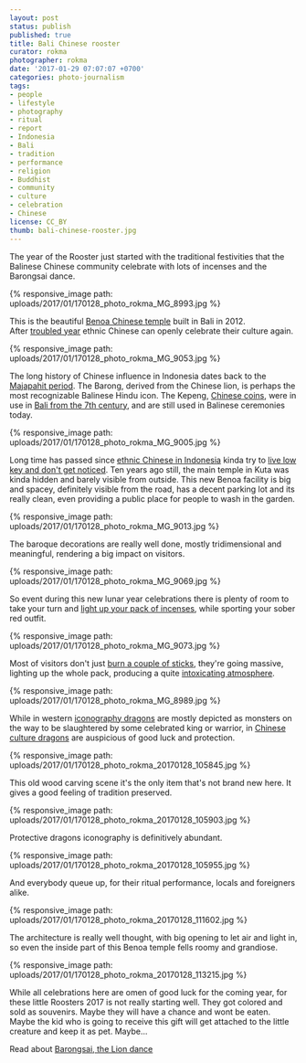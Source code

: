 ```yaml
---
layout: post
status: publish
published: true
title: Bali Chinese rooster
curator: rokma
photographer: rokma
date: '2017-01-29 07:07:07 +0700'
categories: photo-journalism
tags:
- people
- lifestyle
- photography
- ritual
- report
- Indonesia
- Bali
- tradition
- performance
- religion
- Buddhist
- community
- culture
- celebration
- Chinese
license: CC_BY
thumb: bali-chinese-rooster.jpg
---
```


The year of the Rooster just started with the traditional festivities that the Balinese Chinese community celebrate with lots of incenses and the Barongsai dance.

{% responsive_image path: uploads/2017/01/170128_photo_rokma_MG_8993.jpg %}

This is the beautiful [Benoa Chinese temple](https://goo.gl/maps/73w2HJNjw2w) built in Bali in 2012.  
After [troubled year](https://en.wikipedia.org/wiki/Indonesian_mass_killings_of_1965%E2%80%931966) ethnic Chinese can openly celebrate their culture again.

{% responsive_image path: uploads/2017/01/170128_photo_rokma_MG_9053.jpg %}

The long history of Chinese influence in Indonesia dates back to the [Majapahit period](https://en.wikipedia.org/wiki/Bali_Kingdom#Majapahit_period). The Barong, derived from the Chinese lion, is perhaps the most recognizable Balinese Hindu icon. The Kepeng, [Chinese coins](https://en.wikipedia.org/wiki/Ancient_Chinese_coinage), were in use in [Bali from the 7th century](https://en.wikipedia.org/wiki/History_of_Bali), and are still used in Balinese ceremonies today.

{% responsive_image path: uploads/2017/01/170128_photo_rokma_MG_9005.jpg %}

Long time has passed since [ethnic Chinese in Indonesia](https://en.wikipedia.org/wiki/Chinese_Indonesians) kinda try to [live low key and don't get noticed](https://en.wikipedia.org/wiki/Discrimination_against_Chinese_Indonesians). Ten years ago still, the main temple in Kuta was kinda hidden and barely visible from outside. This new Benoa facility is big and spacey, definitely visible from the road, has a decent parking lot and its really clean, even providing a public place for people to wash in the garden.

{% responsive_image path: uploads/2017/01/170128_photo_rokma_MG_9013.jpg %}

The baroque decorations are really well done, mostly tridimensional and meaningful, rendering a big impact on visitors.

{% responsive_image path: uploads/2017/01/170128_photo_rokma_MG_9069.jpg %}

So event during this new lunar year celebrations there is plenty of room to take your turn and [light up your pack of incenses](http://www.dailymail.co.uk/health/article-3210400/Could-incense-toxic-cigarette-smoke-burn-sticks-release-compounds-linked-cancer.html), while sporting your sober red outfit.

{% responsive_image path: uploads/2017/01/170128_photo_rokma_MG_9073.jpg %}

Most of visitors don't just [burn a couple of sticks](https://en.wikipedia.org/wiki/Incense#Health), they're going massive, lighting up the whole pack, producing a quite [intoxicating atmosphere](https://www.ncbi.nlm.nih.gov/pmc/articles/PMC2377255/).

{% responsive_image path: uploads/2017/01/170128_photo_rokma_MG_8989.jpg %}

While in western [iconography dragons](https://en.wikipedia.org/wiki/List_of_dragons_in_mythology_and_folklore) are mostly depicted as monsters on the way to be slaughtered by some celebrated king or warrior, in [Chinese culture dragons](https://en.wikipedia.org/wiki/Chinese_dragon) are auspicious of good luck and protection.

{% responsive_image path: uploads/2017/01/170128_photo_rokma_20170128_105845.jpg %}

This old wood carving scene it's the only item that's not brand new here. It gives a good feeling of tradition preserved.

{% responsive_image path: uploads/2017/01/170128_photo_rokma_20170128_105903.jpg %}

Protective dragons iconography is definitively abundant.

{% responsive_image path: uploads/2017/01/170128_photo_rokma_20170128_105955.jpg %}

And everybody queue up, for their ritual performance, locals and foreigners alike.

{% responsive_image path: uploads/2017/01/170128_photo_rokma_20170128_111602.jpg %}

The architecture is really well thought, with big opening to let air and light in, so even the inside part of this Benoa temple fells roomy and grandiose.

{% responsive_image path: uploads/2017/01/170128_photo_rokma_20170128_113215.jpg %}

While all celebrations here are omen of good luck for the coming year, for these little Roosters 2017 is not really starting well. They got colored and sold as souvenirs. Maybe they will have a chance and wont be eaten. Maybe the kid who is going to receive this gift will get attached to the little creature and keep it as pet. Maybe...

Read about [Barongsai, the Lion dance](https://en.wikipedia.org/wiki/Lion_dance)
